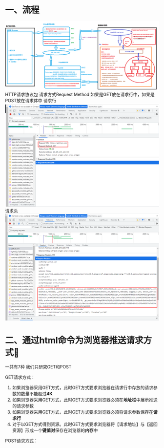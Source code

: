 
# 一、流程
![](00-resource/assets/JavaWeb/BS通信流程图.png)
HTTP请求协议包
请求方式Request Method 如果是GET放在请求行中，如果是POST放在请求体中
请求行![](00-resource/assets/JavaWeb/Pasted%20image%2020220706140925.png)
请求头![](00-resource/assets/JavaWeb/Pasted%20image%2020220706141003.png)

# 二、通过html命令为浏览器推送请求方式🌟
一共有7种 我们只研究GET和POST

GET请求方式：
1. 如果浏览器采用GET方式，此时GET方式要求浏览器在请求行中存放的请求参数的数量不能超过**4K**
2. 如果浏览器采用GET方式，此时GET方式要求浏览器必须在**地址栏**中展示推送的请求参数
3. 如果浏览器采用GET方式，此时GET方式要求浏览器必须将请求参数保存在**请求行**
4. 对于以GET方式得到资源。此时GET方式要求浏览器将【请求地址】与【返回资源】形成一个**键值对**保存在浏览器的**内存**中

POST请求方式：